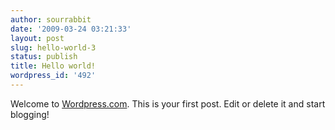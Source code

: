 ```yaml
---
author: sourrabbit
date: '2009-03-24 03:21:33'
layout: post
slug: hello-world-3
status: publish
title: Hello world!
wordpress_id: '492'
---
```


Welcome to [Wordpress.com](http://wordpress.com/). This is your first post.
Edit or delete it and start blogging!

